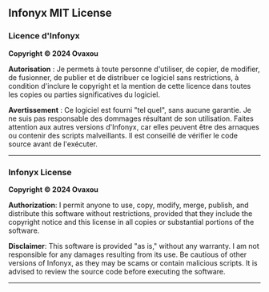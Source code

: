  **Infonyx** 
MIT License
---

### **Licence d'Infonyx**

**Copyright © 2024 Ovaxou**

**Autorisation** : Je permets à toute personne d'utiliser, de copier, de modifier, de fusionner, de publier et de distribuer ce logiciel sans restrictions, à condition d'inclure le copyright et la mention de cette licence dans toutes les copies ou parties significatives du logiciel.

**Avertissement** : Ce logiciel est fourni "tel quel", sans aucune garantie. Je ne suis pas responsable des dommages résultant de son utilisation. Faites attention aux autres versions d'Infonyx, car elles peuvent être des arnaques ou contenir des scripts malveillants. Il est conseillé de vérifier le code source avant de l'exécuter.

---

### **Infonyx License**

**Copyright © 2024 Ovaxou**

**Authorization**: I permit anyone to use, copy, modify, merge, publish, and distribute this software without restrictions, provided that they include the copyright notice and this license in all copies or substantial portions of the software.

**Disclaimer**: This software is provided "as is," without any warranty. I am not responsible for any damages resulting from its use. Be cautious of other versions of Infonyx, as they may be scams or contain malicious scripts. It is advised to review the source code before executing the software.

---


